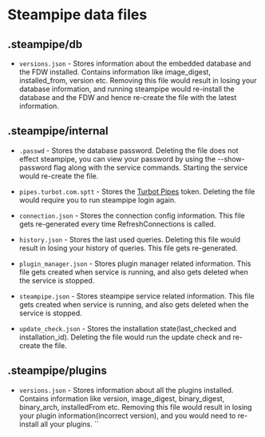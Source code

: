 # Steampipe data files

## .steampipe/db

- `versions.json` - Stores information about the embedded database and the FDW installed. Contains information like image_digest, installed_from, version etc. Removing this file would result in losing your database information, and running steampipe would re-install the database and the FDW and hence re-create the file with the latest information.

## .steampipe/internal

- `.passwd` - Stores the database password. Deleting the file does not effect steampipe, you can view your password by using the --show-password flag along with the service commands. Starting the service would re-create the file.

- `pipes.turbot.com.sptt` - Stores the [Turbot Pipes](https://pipes.turbot.com) token. Deleting the file would require you to run steampipe login again.

- `connection.json` - Stores the connection config information. This file gets re-generated every time RefreshConnections is called.

- `history.json` - Stores the last used queries. Deleting this file would result in losing your history of queries. This file gets re-generated.

- `plugin_manager.json` - Stores plugin manager related information. This file gets created when service is running, and also gets deleted when the service is stopped.

- `steampipe.json` - Stores steampipe service related information. This file gets created when service is running, and also gets deleted when the service is stopped.

- `update_check.json` - Stores the installation state(last_checked and installation_id). Deleting the file would run the update check and re-create the file.

## .steampipe/plugins

- `versions.json` - Stores information about all the plugins installed. Contains information like version, image_digest, binary_digest, binary_arch, installedFrom etc. Removing this file would result in losing your plugin information(incorrect version), and you would need to re-install all your plugins.
``